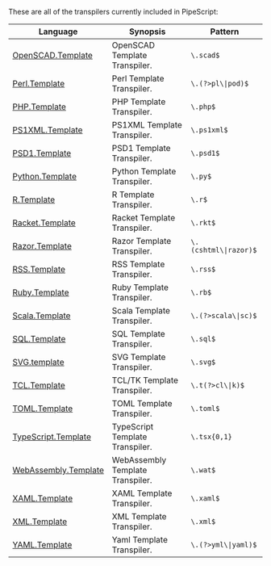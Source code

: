 These are all of the transpilers currently included in PipeScript:



|Language                                                                  |Synopsis                        |Pattern                  |
|--------------------------------------------------------------------------|--------------------------------|-------------------------|
|[OpenSCAD.Template](Transpilers/Templates/OpenSCAD.Template.psx.ps1)      |OpenSCAD Template Transpiler.   |```\.scad$```            |
|[Perl.Template](Transpilers/Templates/Perl.Template.psx.ps1)              |Perl Template Transpiler.       |```\.(?>pl\\|pod)$```    |
|[PHP.Template](Transpilers/Templates/PHP.Template.psx.ps1)                |PHP Template Transpiler.        |```\.php$```             |
|[PS1XML.Template](Transpilers/Templates/PS1XML.Template.psx.ps1)          |PS1XML Template Transpiler.     |```\.ps1xml$```          |
|[PSD1.Template](Transpilers/Templates/PSD1.Template.psx.ps1)              |PSD1 Template Transpiler.       |```\.psd1$```            |
|[Python.Template](Transpilers/Templates/Python.Template.psx.ps1)          |Python Template Transpiler.     |```\.py$```              |
|[R.Template](Transpilers/Templates/R.Template.psx.ps1)                    |R Template Transpiler.          |```\.r$```               |
|[Racket.Template](Transpilers/Templates/Racket.Template.psx.ps1)          |Racket Template Transpiler.     |```\.rkt$```             |
|[Razor.Template](Transpilers/Templates/Razor.Template.psx.ps1)            |Razor Template Transpiler.      |```\.(cshtml\\|razor)$```|
|[RSS.Template](Transpilers/Templates/RSS.Template.psx.ps1)                |RSS Template Transpiler.        |```\.rss$```             |
|[Ruby.Template](Transpilers/Templates/Ruby.Template.psx.ps1)              |Ruby Template Transpiler.       |```\.rb$```              |
|[Scala.Template](Transpilers/Templates/Scala.Template.psx.ps1)            |Scala Template Transpiler.      |```\.(?>scala\\|sc)$```  |
|[SQL.Template](Transpilers/Templates/SQL.Template.psx.ps1)                |SQL Template Transpiler.        |```\.sql$```             |
|[SVG.template](Transpilers/Templates/SVG.template.psx.ps1)                |SVG Template Transpiler.        |```\.svg$```             |
|[TCL.Template](Transpilers/Templates/TCL.Template.psx.ps1)                |TCL/TK Template Transpiler.     |```\.t(?>cl\\|k)$```     |
|[TOML.Template](Transpilers/Templates/TOML.Template.psx.ps1)              |TOML Template Transpiler.       |```\.toml$```            |
|[TypeScript.Template](Transpilers/Templates/TypeScript.Template.psx.ps1)  |TypeScript Template Transpiler. |```\.tsx{0,1}```         |
|[WebAssembly.Template](Transpilers/Templates/WebAssembly.Template.psx.ps1)|WebAssembly Template Transpiler.|```\.wat$```             |
|[XAML.Template](Transpilers/Templates/XAML.Template.psx.ps1)              |XAML Template Transpiler.       |```\.xaml$```            |
|[XML.Template](Transpilers/Templates/XML.Template.psx.ps1)                |XML Template Transpiler.        |```\.xml$```             |
|[YAML.Template](Transpilers/Templates/YAML.Template.psx.ps1)              |Yaml Template Transpiler.       |```\.(?>yml\\|yaml)$```  |
